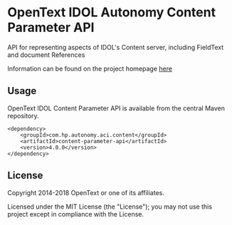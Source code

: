 # OpenText IDOL Autonomy Content Parameter API

API for representing aspects of IDOL's Content server, including FieldText and document References

Information can be found on the project homepage [here](http://opentext-idol.github.io/java-content-parameter-api)

## Usage

OpenText IDOL Content Parameter API is available from the central Maven repository.

    <dependency>
        <groupId>com.hp.autonomy.aci.content</groupId>
        <artifactId>content-parameter-api</artifactId>
        <version>4.0.0</version>
    </dependency>

## License

Copyright 2014-2018 OpenText or one of its affiliates.

Licensed under the MIT License (the "License"); you may not use this project except in compliance with the License.

